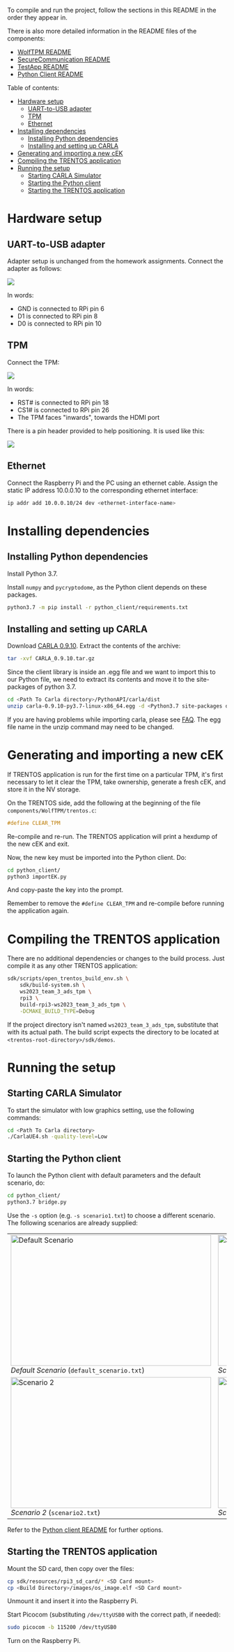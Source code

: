To compile and run the project, follow the sections in this README in the
order they appear in.

There is also more detailed information in the README files of the components:
- [WolfTPM README](components/WolfTPM/README.md)
- [SecureCommunication README](components/SecureCommunication/README.md)
- [TestApp README](components/TestApp/README.md)
- [Python Client README](python_client/README.md)

Table of contents:
- [Hardware setup](#hardware-setup)
  - [UART-to-USB adapter](#uart-to-usb-adapter)
  - [TPM](#tpm)
  - [Ethernet](#ethernet)
- [Installing dependencies](#installing-dependencies)
  - [Installing Python dependencies](#installing-python-dependencies)
  - [Installing and setting up CARLA](#installing-and-setting-up-carla)
- [Generating and importing a new cEK](#generating-and-importing-a-new-cek)
- [Compiling the TRENTOS application](#compiling-the-trentos-application)
- [Running the setup](#running-the-setup)
  - [Starting CARLA Simulator](#starting-carla-simulator)
  - [Starting the Python client](#starting-the-python-client)
  - [Starting the TRENTOS application](#starting-the-trentos-application)

# Hardware setup

## UART-to-USB adapter

Adapter setup is unchanged from the homework assignments.
Connect the adapter as follows:

![](components/WolfTPM/pics/uart.jpg)

In words:

- GND is connected to RPi pin 6
- D1 is connected to RPi pin 8
- D0 is connected to RPi pin 10

## TPM

Connect the TPM:

![](components/WolfTPM/pics/tpm.jpg)

In words:

- RST# is connected to RPi pin 18
- CS1# is connected to RPi pin 26
- The TPM faces "inwards", towards the HDMI port

There is a pin header provided to help positioning. It is used like this:

![](components/WolfTPM/pics/tpm-header.jpg)

## Ethernet

Connect the Raspberry Pi and the PC using an ethernet cable. Assign the
static IP address 10.0.0.10 to the corresponding ethernet interface:

```sh
ip addr add 10.0.0.10/24 dev <ethernet-interface-name>
```

# Installing dependencies

## Installing Python dependencies

Install Python 3.7. 

Install `numpy` and `pycryptodome`, as the Python client depends on these
packages.

```sh
python3.7 -m pip install -r python_client/requirements.txt
```

## Installing and setting up CARLA

Download [CARLA 0.9.10](https://github.com/carla-simulator/carla/releases/tag/0.9.10/).
Extract the contents of the archive:

```sh
tar -xvf CARLA_0.9.10.tar.gz
```

Since the client library is inside an .egg file and we want to import this to
our Python file, we need to extract its contents and move it to the
site-packages of python 3.7.

```sh
cd <Path To Carla directory>/PythonAPI/carla/dist
unzip carla-0.9.10-py3.7-linux-x86_64.egg -d <Python3.7 site-packages directory>
```

If you are having problems while importing carla, please see [FAQ](https://carla.readthedocs.io/en/latest/build_faq/#importerror-no-module-named-carla).
The egg file name in the unzip command may need to be changed.

# Generating and importing a new cEK

If TRENTOS application is run for the first time on a particular TPM, it's
first necessary to let it clear the TPM, take ownership, generate a fresh
cEK, and store it in the NV storage.

On the TRENTOS side, add the following at the beginning of the file
`components/WolfTPM/trentos.c`:

```c
#define CLEAR_TPM
```

Re-compile and re-run. The TRENTOS application will print a hexdump of
the new cEK and exit.

Now, the new key must be imported into the Python client. Do:

```sh
cd python_client/
python3 importEK.py
```

And copy-paste the key into the prompt.

Remember to remove the `#define CLEAR_TPM` and re-compile before running
the application again.

# Compiling the TRENTOS application

There are no additional dependencies or changes to the build process.
Just compile it as any other TRENTOS application:

```sh
sdk/scripts/open_trentos_build_env.sh \
    sdk/build-system.sh \
    ws2023_team_3_ads_tpm \
    rpi3 \
    build-rpi3-ws2023_team_3_ads_tpm \
    -DCMAKE_BUILD_TYPE=Debug
```

If the project directory isn't named `ws2023_team_3_ads_tpm`, substitute that
with its actual path. The build script expects the directory to be located
at `<trentos-root-directory>/sdk/demos`.

# Running the setup

## Starting CARLA Simulator

To start the simulator with low graphics setting, use the following commands:

```sh
cd <Path To Carla directory>
./CarlaUE4.sh -quality-level=Low
```

## Starting the Python client

To launch the Python client with default parameters and the default scenario,
do:

```sh
cd python_client/
python3.7 bridge.py
```

Use the `-s` option (e.g. `-s scenario1.txt`) to choose a different scenario.
The following scenarios are already supplied:

<table>
  <tr>
    <td>
      <img src="pictures/default_scenario.png" alt="Default Scenario" width="460" height="300">
      <br>
      <i>Default Scenario</i> (<code>default_scenario.txt</code>)
    </td>
    <td>
      <img src="pictures/scenario1.png" alt="Scenario 1" width="460" height="300">
      <br>
      <i>Scenario 1</i> (<code>scenario1.txt</code>)
    </td>
  </tr>
  <tr>
    <td>
      <img src="pictures/scenario2.png" alt="Scenario 2" width="460" height="300">
      <br>
      <i>Scenario 2</i> (<code>scenario2.txt</code>)
    </td>
    <td>
      <img src="pictures/scenario3.png" alt="Scenario 3" width="460" height="300">
      <br>
      <i>Scenario 3</i> (<code>scenario3.txt</code>)
    </td>
  </tr>
</table>

Refer to the [Python client README](python_client/README.md) for further
options.

## Starting the TRENTOS application

Mount the SD card, then copy over the files:

```sh
cp sdk/resources/rpi3_sd_card/* <SD Card mount>
cp <Build Directory>/images/os_image.elf <SD Card mount>
```

Unmount it and insert it into the Raspberry Pi.

Start Picocom (substituting `/dev/ttyUSB0` with the correct path, if needed):

```sh
sudo picocom -b 115200 /dev/ttyUSB0
```

Turn on the Raspberry Pi.
